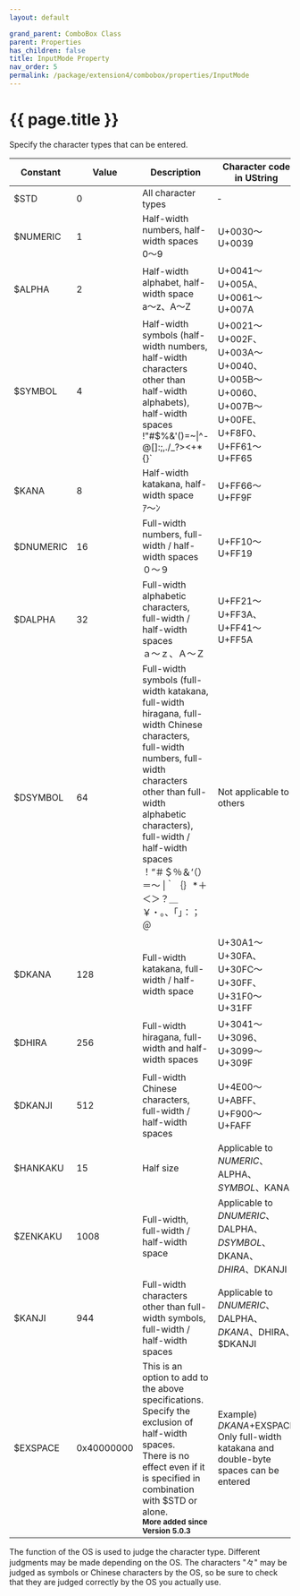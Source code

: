 ```yaml
---
layout: default

grand_parent: ComboBox Class
parent: Properties
has_children: false
title: InputMode Property
nav_order: 5
permalink: /package/extension4/combobox/properties/InputMode
---
```

# {{ page.title }}
 
Specify the character types that can be entered.

|Constant | Value  | Description         | Character code in UString |
|---------|--------|---------------------|---------------------------|
|$STD     | 0      | All character types | ‐                         |
|$NUMERIC | 1      |Half-width numbers, half-width spaces<br>0～9 | U+0030～U+0039 |
| $ALPHA  | 2      | Half-width alphabet, half-width space<br>a～z、A～Z | U+0041～U+005A、U+0061～U+007A|
| $SYMBOL | 4      | Half-width symbols (half-width numbers, half-width characters other than half-width alphabets), half-width spaces<br>!"#$%&'()=~&#124;\^-@[]:;,./\_?><+*{}` | U+0021～U+002F、U+003A～U+0040、<br>U+005B～U+0060、U+007B～U+00FE、<br>U+F8F0、U+FF61～U+FF65 |
| $KANA   | 8       | Half-width katakana, half-width space<br>ｱ～ﾝ | U+FF66～U+FF9F |
| $DNUMERIC | 16 | Full-width numbers, full-width / half-width spaces<br>０～９ | U+FF10～U+FF19 |
| $DALPHA  | 32   | Full-width alphabetic characters, full-width / half-width spaces<br>ａ～ｚ、Ａ～Ｚ | U+FF21～U+FF3A、U+FF41～U+FF5A |
| $DSYMBOL | 64 | Full-width symbols (full-width katakana, full-width hiragana, full-width Chinese characters, full-width numbers, full-width characters other than full-width alphabetic characters), full-width / half-width spaces<br>！“＃＄％＆‘（）＝～ &#124;｀｛｝&#42;＋＜＞？＿￥・。、「」：；＠ | Not applicable to others |
| $DKANA | 128 | Full-width katakana, full-width / half-width space | U+30A1～U+30FA、U+30FC～U+30FF、<br>U+31F0～U+31FF |
| $DHIRA | 256 |Full-width hiragana, full-width and half-width spaces | U+3041～U+3096、U+3099～U+309F |
| $DKANJI | 512 |Full-width Chinese characters, full-width / half-width spaces | U+4E00～U+ABFF、U+F900～U+FAFF |
| $HANKAKU | 15 | Half size | Applicable to $NUMERIC、$ALPHA、$SYMBOL、$KANA |
|$ZENKAKU | 1008 | Full-width, full-width / half-width space |  Applicable to  $DNUMERIC、$DALPHA、$DSYMBOL、$DKANA、<br>$DHIRA、$DKANJI |
| $KANJI | 944 |Full-width characters other than full-width symbols, full-width / half-width spaces |Applicable to $DNUMERIC、$DALPHA、$DKANA、$DHIRA、$DKANJI |
| $EXSPACE | 0x40000000 | This is an option to add to the above specifications. Specify the exclusion of half-width spaces.<br>There is no effect even if it is specified in combination with $STD or alone.<br>**<small>More added since Version 5.0.3</small>** | Example) $DKANA+$EXSPACE<br>Only full-width katakana and double-byte spaces can be entered|
 
The function of the OS is used to judge the character type.
Different judgments may be made depending on the OS.
The characters "々" may be judged as symbols or Chinese characters by the OS, so be sure to check that they are judged correctly by the OS you actually use.
